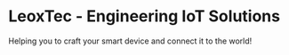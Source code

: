 # LeoxTec - Engineering IoT Solutions

Helping you to craft your smart device
and connect it to the world!
